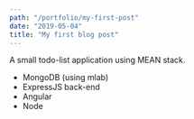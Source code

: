 ```yaml
---
path: "/portfolio/my-first-post"
date: "2019-05-04"
title: "My first blog post"
---
```


A small todo-list application using MEAN stack. 

- MongoDB (using mlab)
- ExpressJS back-end
- Angular
- Node